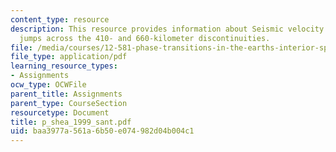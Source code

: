 ```yaml
---
content_type: resource
description: This resource provides information about Seismic velocity and density
  jumps across the 410- and 660-kilometer discontinuities.
file: /media/courses/12-581-phase-transitions-in-the-earths-interior-spring-2005/baa3977a561a6b50e074982d04b004c1_p_shea_1999_sant.pdf
file_type: application/pdf
learning_resource_types:
- Assignments
ocw_type: OCWFile
parent_title: Assignments
parent_type: CourseSection
resourcetype: Document
title: p_shea_1999_sant.pdf
uid: baa3977a-561a-6b50-e074-982d04b004c1
---
```

